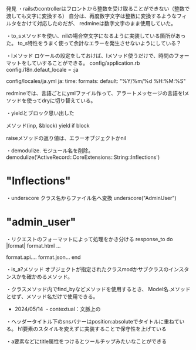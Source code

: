 発見
・railsのcontrollerはフロントから整数を受け取ることができない（整数で渡しても文字に変換する）
自分は、再度数字文字は整数に変換するようなフィルタをかけて対応したのだが、
redmineは数字文字のまま使用していた。

・to_sメソッドを使い、nilの場合空文字になるように実装している箇所があった。
to_s特性をうまく使って余計なエラーを発生させないようにしている？

・lメソッド
ロケールの設定をしておけば、lメソッド使うだけで、時間のフォーマットをしていすることができる。
config/application.rb
config.i18n.defaut_locale = :ja

config/locales/ja.yml
ja:
  time:
    formats:
      default: "%Y/%m/%d %H:%M:%S"

redmineでは、言語ごとにymlファイル作って、アラートメッセージの言語をlメソッドを使ってdryに切り替えている。

・yieldとブロック思い出した

メソッド(inp, &block)
yield if block

raiseメソッドの返り値は、エラーオブジェクトかnil

・demodulize.
モジュール名を削除。
demodulize('ActiveRecord::CoreExtensions::String::Inflections')
# "Inflections"

・underscore
クラス名からファイル名へ変換
underscore("AdminUser")
# "admin_user"

・リクエストのフォーマットによって処理をかき分ける
response_to do |format|
  format.html ...

  format.api....
  format.json...
end

・is_a?メソッド
オブジェクトが指定されたクラスmodかサブクラスのインスタンスかを確かめるメソッド。

・クラスメソッド内でfind_byなどメソッドを使用するとき、
Model名.メソッドとせず、メソッド名だけで使用できる。

- 2024/05/14
・contextual：文脈上の

・ヘッダータイトル下のsnsバナーはposition:absoluteでタイトルに重ねている。
h1要素のスタイルを変えずに実装することで保守性を上げている

・a要素などにtitle属性をつけるとツールチップみたいなことができる